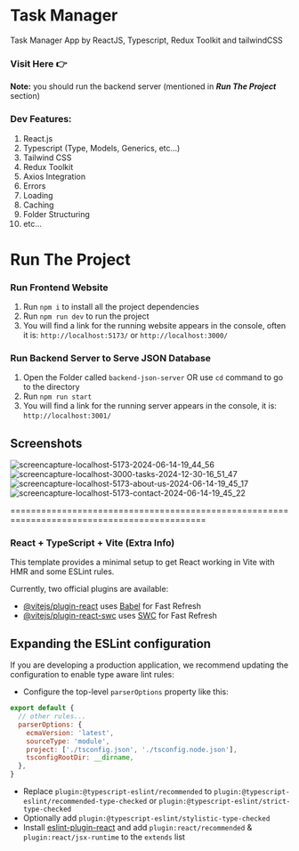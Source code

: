 # Task Manager
Task Manager App by ReactJS, Typescript, Redux Toolkit and tailwindCSS

### Visit Here 👉 
**Note:** you should run the backend server (mentioned in **_Run The Project_** section)

### Dev Features:
1. React.js
2. Typescript (Type, Models, Generics, etc...)
3. Tailwind CSS
4. Redux Toolkit
7. Axios Integration
8. Errors
9. Loading
10. Caching
12. Folder Structuring
13. etc...

# Run The Project
### Run Frontend Website
1. Run `npm i` to install all the project dependencies
2. Run `npm run dev` to run the project
3. You will find a link for the running website appears in the console, often it is: `http://localhost:5173/` or `http://localhost:3000/`

### Run Backend Server to Serve JSON Database
1. Open the Folder called `backend-json-server` OR use `cd` command to go to the directory
2. Run `npm run start`
3. You will find a link for the running server appears in the console, it is: `http://localhost:3001/`

## Screenshots
![screencapture-localhost-5173-2024-06-14-19_44_56](https://github.com/KareemE125/task-manager/assets/61433385/538fcb38-1982-420a-ba61-adb2fb45ce88)
![screencapture-localhost-3000-tasks-2024-12-30-16_51_47](https://github.com/user-attachments/assets/f162eb38-4b40-4622-b33b-92b210bac686)
![screencapture-localhost-5173-about-us-2024-06-14-19_45_17](https://github.com/KareemE125/task-manager/assets/61433385/301078de-a90a-4282-97f3-99d3b515bd7f)
![screencapture-localhost-5173-contact-2024-06-14-19_45_22](https://github.com/KareemE125/task-manager/assets/61433385/797eb157-580f-4b5f-a728-685f53187c3f)


============================================================================================

### React + TypeScript + Vite (Extra Info)

This template provides a minimal setup to get React working in Vite with HMR and some ESLint rules.

Currently, two official plugins are available:

- [@vitejs/plugin-react](https://github.com/vitejs/vite-plugin-react/blob/main/packages/plugin-react/README.md) uses [Babel](https://babeljs.io/) for Fast Refresh
- [@vitejs/plugin-react-swc](https://github.com/vitejs/vite-plugin-react-swc) uses [SWC](https://swc.rs/) for Fast Refresh

## Expanding the ESLint configuration

If you are developing a production application, we recommend updating the configuration to enable type aware lint rules:

- Configure the top-level `parserOptions` property like this:

```js
export default {
  // other rules...
  parserOptions: {
    ecmaVersion: 'latest',
    sourceType: 'module',
    project: ['./tsconfig.json', './tsconfig.node.json'],
    tsconfigRootDir: __dirname,
  },
}
```

- Replace `plugin:@typescript-eslint/recommended` to `plugin:@typescript-eslint/recommended-type-checked` or `plugin:@typescript-eslint/strict-type-checked`
- Optionally add `plugin:@typescript-eslint/stylistic-type-checked`
- Install [eslint-plugin-react](https://github.com/jsx-eslint/eslint-plugin-react) and add `plugin:react/recommended` & `plugin:react/jsx-runtime` to the `extends` list
